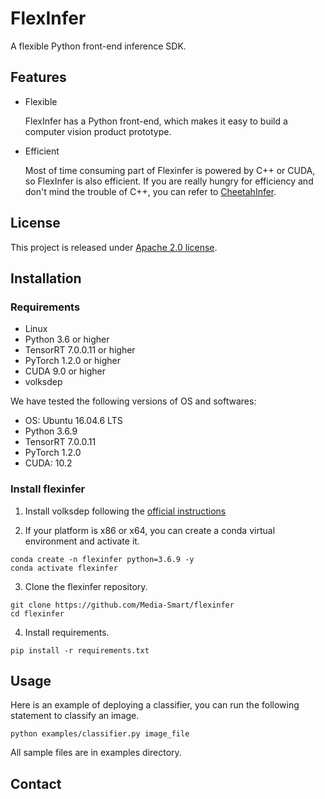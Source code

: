 # FlexInfer
A flexible Python front-end inference SDK.

## Features
- Flexible
  
  FlexInfer has a Python front-end, which makes it easy to build a computer vision product prototype.

- Efficient
  
  Most of time consuming part of Flexinfer is powered by C++ or CUDA, so FlexInfer is also efficient. If you are really hungry for efficiency and don't mind the trouble of C++, you can refer to [CheetahInfer](https://github.com/Media-Smart/cheetahinfer).

## License
This project is released under [Apache 2.0 license](https://github.com/Media-Smart/flexinfer/blob/master/LICENSE).

## Installation
### Requirements

- Linux
- Python 3.6 or higher
- TensorRT 7.0.0.11 or higher
- PyTorch 1.2.0 or higher
- CUDA 9.0 or higher
- volksdep

We have tested the following versions of OS and softwares:

- OS: Ubuntu 16.04.6 LTS
- Python 3.6.9
- TensorRT 7.0.0.11
- PyTorch 1.2.0
- CUDA: 10.2

### Install flexinfer

1. Install volksdep following the [official instructions](https://github.com/Media-Smart/volksdep)

2. If your platform is x86 or x64, you can create a conda virtual environment and activate it.

```shell
conda create -n flexinfer python=3.6.9 -y
conda activate flexinfer
```

3. Clone the flexinfer repository.

```shell
git clone https://github.com/Media-Smart/flexinfer
cd flexinfer
```

4. Install requirements.

```shell
pip install -r requirements.txt
```

## Usage
Here is an example of deploying a classifier, you can run the following statement to classify an image.
```shell
python examples/classifier.py image_file
```
All sample files are in examples directory.

## Contact
